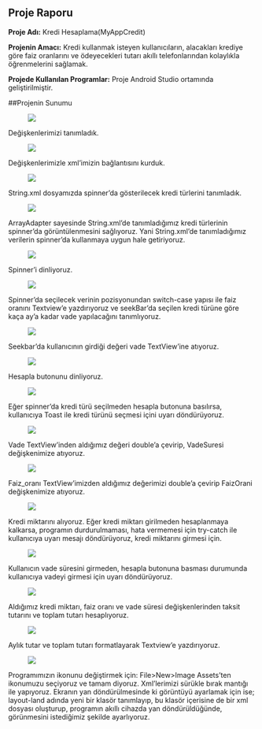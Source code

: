 ## Proje Raporu

**Proje Adı:** Kredi Hesaplama(MyAppCredit)

**Projenin Amacı:** Kredi kullanmak isteyen kullanıcıların, alacakları krediye göre faiz oranlarını ve ödeyecekleri tutarı akıllı telefonlarından kolaylıkla öğrenmelerini sağlamak.

**Projede Kullanılan Programlar:** Proje Android Studio ortamında geliştirilmiştir.

##Projenin Sunumu

<figure>
        <img src="http://github.com/yasinbaran/pro-lang/Android/KrediHesaplama/images/1.png">
</figure>


Değişkenlerimizi tanımladık.


<figure>
        <img src="pro-lang\Android\KrediHesaplama/images/2.png">
</figure>

Değişkenlerimizle xml’imizin bağlantısını kurduk.


<figure>
        <img src="pro-lang\Android\KrediHesaplama/images/3.png">
</figure>

String.xml dosyamızda spinner’da gösterilecek kredi türlerini tanımladık.


<figure>
        <img src="pro-lang\Android\KrediHesaplama/images/4.png">
</figure>

ArrayAdapter sayesinde String.xml’de tanımladığımız kredi türlerinin spinner’da
görüntülenmesini sağlıyoruz. Yani String.xml’de tanımladığımız verilerin
spinner’da kullanmaya uygun hale getiriyoruz.


<figure>
        <img src="pro-lang\Android\KrediHesaplama/images/5.png">
</figure>

Spinner’i dinliyoruz.


<figure>
        <img src="pro-lang\Android\KrediHesaplama/images/6.png">
</figure>


Spinner’da seçilecek verinin pozisyonundan switch-case yapısı ile faiz oranını Textview’e yazdırıyoruz ve seekBar’da seçilen kredi türüne göre kaça ay’a kadar vade yapılacağını tanımlıyoruz.



<figure>
        <img src="pro-lang\Android\KrediHesaplama/images/7.png">
</figure>


Seekbar’da kullanıcının girdiği değeri vade TextView’ine atıyoruz.


<figure>
        <img src="pro-lang\Android\KrediHesaplama/images/8.png">
</figure>


Hesapla butonunu dinliyoruz.


<figure>
        <img src="pro-lang\Android\KrediHesaplama/images/9.png">
</figure>


Eğer spinner’da kredi türü seçilmeden hesapla butonuna basılırsa, kullanıcıya Toast ile kredi türünü seçmesi içini uyarı döndürüyoruz.


<figure>
        <img src="pro-lang\Android\KrediHesaplama/images/10.png">
</figure>

Vade TextView’inden aldığımız değeri double’a çevirip, VadeSuresi değişkenimize atıyoruz.


<figure>
        <img src="pro-lang\Android\KrediHesaplama/images/11.png">
</figure>

Faiz_oranı TextView’imizden aldığımız değerimizi double’a çevirip FaizOrani değişkenimize atıyoruz.


<figure>
        <img src="pro-lang\Android\KrediHesaplama/images/12.png">
</figure>

Kredi miktarını alıyoruz. Eğer kredi miktarı girilmeden hesaplanmaya kalkarsa, programın durdurulmaması, hata vermemesi için try-catch ile kullanıcıya uyarı mesajı döndürüyoruz, kredi miktarını girmesi için.


<figure>
        <img src="https://github.com/yasinbaran/pro-lang/tree/master/Android/KrediHesaplama/images/13.png">
</figure>

Kullanıcın vade süresini girmeden, hesapla butonuna basması durumunda kullanıcıya vadeyi girmesi için uyarı döndürüyoruz.


<figure>
        <img src="pro-lang\Android\KrediHesaplama/images/14.png">
</figure>

Aldığımız kredi miktarı, faiz oranı ve vade süresi değişkenlerinden taksit tutarını ve toplam tutarı hesaplıyoruz.


<figure>
        <img src="pro-lang\Android\KrediHesaplama/images/15.png">
</figure>

Aylık tutar ve toplam tutarı formatlayarak Textview’e yazdırıyoruz.


<figure>
        <img src="pro-lang\Android\KrediHesaplama/images/16.png">
</figure>


Programımızın ikonunu değiştirmek için: File>New>Image Assets’ten ikonumuzu seçiyoruz ve tamam diyoruz.
Xml’lerimizi sürükle bırak mantığı ile yapıyoruz. Ekranın yan döndürülmesinde ki görüntüyü ayarlamak için ise; layout-land adında yeni bir klasör tanımlayıp, bu klasör içerisine de bir xml dosyası oluşturup, programın akıllı cihazda yan döndürüldüğünde, görünmesini istediğimiz şekilde ayarlıyoruz.